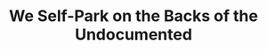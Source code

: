 ---
pid: CH99
title: We Self-Park on the Backs of the Undocumented
location_transcription: Mainline? Kennett?
zipcode: '19382'
outside_phl: 'West Chester PA '
neighborhood: 
age: '40'
age_range: 40-49
instagram: 
image_file_name: CH_99.jpg
proposal_transcription: |-
  Income InEquality in Main Line/ West Suburbs
  Impoverished, migrant workers
  Tesla or maserati
topic: Immigration,Inequality
topic_summary: 0, 0
type: Other No Form
keywords_other: 
credit: 
image_labels: Figures [migrant workers ] holding up a automobile [Tesla or maserati]
twitter: clintoncwolfe
facebook: 
permalink: "/monuments/ch99/"
layout: item-page
---